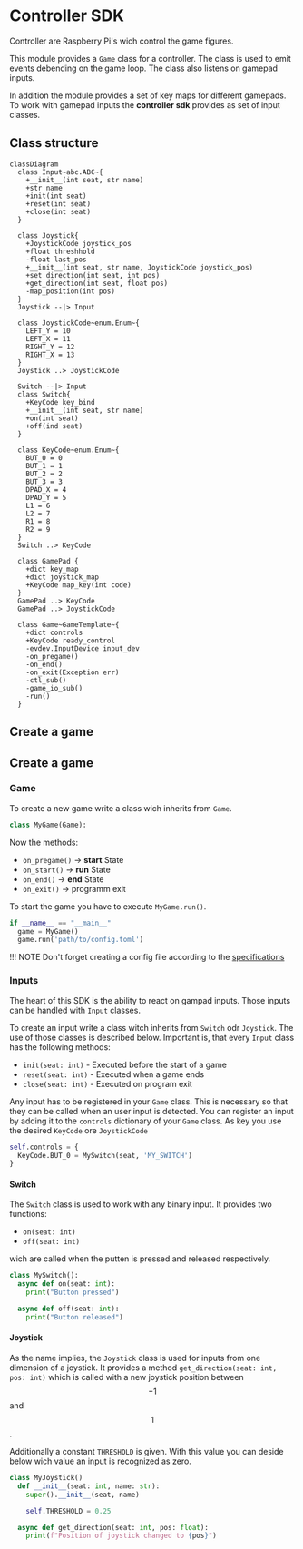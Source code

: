 # Controller SDK

Controller are Raspberry Pi's wich control the game figures.

This module provides a `Game` class for a controller. The class is used to emit events debending on the game loop. The class also listens on gamepad inputs.

In addition the module provides a set of key maps for different gamepads.
To work with gamepad inputs the **controller sdk** provides as set of input classes.

## Class structure

```mermaid
classDiagram
  class Input~abc.ABC~{
    +__init__(int seat, str name)
    +str name
    +init(int seat)
    +reset(int seat)
    +close(int seat)
  }

  class Joystick{
    +JoystickCode joystick_pos
    +float threshhold
    -float last_pos
    +__init__(int seat, str name, JoystickCode joystick_pos)
    +set_direction(int seat, int pos)
    +get_direction(int seat, float pos)
    -map_position(int pos)
  }
  Joystick --|> Input

  class JoystickCode~enum.Enum~{
    LEFT_Y = 10
    LEFT_X = 11
    RIGHT_Y = 12
    RIGHT_X = 13
  }
  Joystick ..> JoystickCode

  Switch --|> Input
  class Switch{
    +KeyCode key_bind
    +__init__(int seat, str name)
    +on(int seat)
    +off(ind seat)
  }

  class KeyCode~enum.Enum~{
    BUT_0 = 0
    BUT_1 = 1
    BUT_2 = 2
    BUT_3 = 3
    DPAD_X = 4
    DPAD_Y = 5
    L1 = 6
    L2 = 7
    R1 = 8
    R2 = 9
  }
  Switch ..> KeyCode

  class GamePad {
    +dict key_map
    +dict joystick_map
    +KeyCode map_key(int code)
  }
  GamePad ..> KeyCode
  GamePad ..> JoystickCode

  class Game~GameTemplate~{
    +dict controls
    +KeyCode ready_control
    -evdev.InputDevice input_dev
    -on_pregame()
    -on_end()
    -on_exit(Exception err)
    -ctl_sub()
    -game_io_sub()
    -run()
  }
```

## Create a game

## Create a game

### Game

To create a new game write a class wich inherits from `Game`.

```python
class MyGame(Game):
```

Now the methods:

 - `on_pregame()` -> **start** State
 - `on_start()`   -> **run** State
 - `on_end()`     -> **end** State
 - `on_exit()`    -> programm exit

To start the game you have to execute `MyGame.run()`.

```python
if __name__ == "__main__"
  game = MyGame()
  game.run('path/to/config.toml')
```

!!! NOTE
    Don't forget creating a config file according to the [specifications](../gamecontrol-sdk/config-file.md)


### Inputs

The heart of this SDK is the ability to react on gampad inputs. Those inputs can be handled with `Input` classes.

To create an input write a class witch inherits from `Switch` odr `Joystick`. The use of those classes is described below. Important is, that every `Input` class has the following methods:

- `init(seat: int)` - Executed before the start of a game
- `reset(seat: int)` - Executed when a game ends
- `close(seat: int)` - Executed on program exit

Any input has to be registered in your `Game` class. This is necessary so that they can be called when an user input is detected. You can register an input by adding it to the `controls` dictionary of your `Game` class. As key you use the desired `KeyCode` ore `JoystickCode`

```python
self.controls = {
  KeyCode.BUT_0 = MySwitch(seat, 'MY_SWITCH')
}
```

#### Switch

The `Switch` class is used to work with any binary input. It provides two functions:

- `on(seat: int)`
- `off(seat: int)`

wich are called when the putten is pressed and released respectively.

```python
class MySwitch():
  async def on(seat: int):
    print("Button pressed")

  async def off(seat: int):
    print("Button released")
```

#### Joystick

As the name implies, the `Joystick` class is used for inputs from one dimension of a joystick. It provides a method `get_direction(seat: int, pos: int)` which is called with a new joystick position between $$-1$$ and $$1$$.

Additionally a constant `THRESHOLD` is given. With this value you can deside below wich value an input is recognized as zero.

```python
class MyJoystick()
  def __init__(seat: int, name: str):
    super().__init__(seat, name)

    self.THRESHOLD = 0.25

  async def get_direction(seat: int, pos: float):
    print(f"Position of joystick changed to {pos}")
```